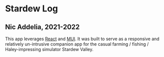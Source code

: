 # Stardew Log

## Nic Addelia, 2021-2022

This app leverages [React](https://reactjs.org/) and [MUI](https://mui.com/). It was built to
serve as a responsive and relatively un-intrusive companion
app for the casual farming / fishing / Haley-impressing
simulator Stardew Valley.

